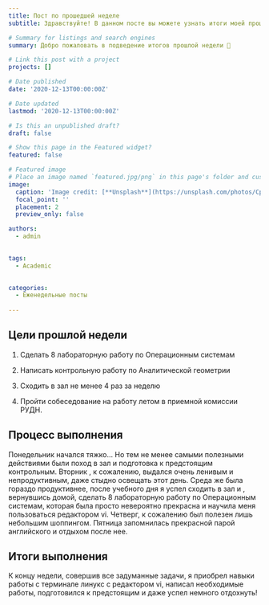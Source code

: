 ```yaml
---
title: Пост по прошедшей неделе
subtitle: Здравствуйте! В данном посте вы можете узнать итоги моей прошлой недели!

# Summary for listings and search engines
summary: Добро пожаловать в подведение итогов прошлой недели 👋 

# Link this post with a project
projects: []

# Date published
date: '2020-12-13T00:00:00Z'

# Date updated
lastmod: '2020-12-13T00:00:00Z'

# Is this an unpublished draft?
draft: false

# Show this page in the Featured widget?
featured: false

# Featured image
# Place an image named `featured.jpg/png` in this page's folder and customize its options here.
image:
  caption: 'Image credit: [**Unsplash**](https://unsplash.com/photos/CpkOjOcXdUY)'
  focal_point: ''
  placement: 2
  preview_only: false

authors:
  - admin
  

tags:
  - Academic
 

categories:
  - Еженедельные посты
  
---
```


## Цели прошлой недели 

1. Сделать 8 лабораторную работу по Операционным системам

2. Написать контрольную работу по Аналитической геометрии

3. Сходить в зал не менее 4 раз за неделю

4. Пройти собеседование на работу летом в приемной комиссии РУДН.


## Процесс выполнения 

Понедельник начался тяжко... Но тем не менее самыми полезными действиями были поход в зал и подготовка к предстоящим контрольным. Вторник , к сожалению, выдался очень ленивым и непродуктивным, даже стыдно освещать этот день. Среда же была гораздо продуктивнее, после учебного дня я успел сходить в зал и , вернувшись домой, сделать 8 лабораторную работу по Операционным системам, которая была просто невероятно прекрасна и научила меня пользоваться редактором vi. Четверг, к сожалению был полезен лишь небольшим шоппингом. Пятница запомнилась прекрасной парой английского и отдыхом после нее. 

## Итоги выполнения

К концу недели, совершив все задуманные задачи, я приобрел навыки работы с терминале линукс с редактором vi, написал необходимые работы, подготовился к предстоящим и даже успел немного отдохнуть! 



